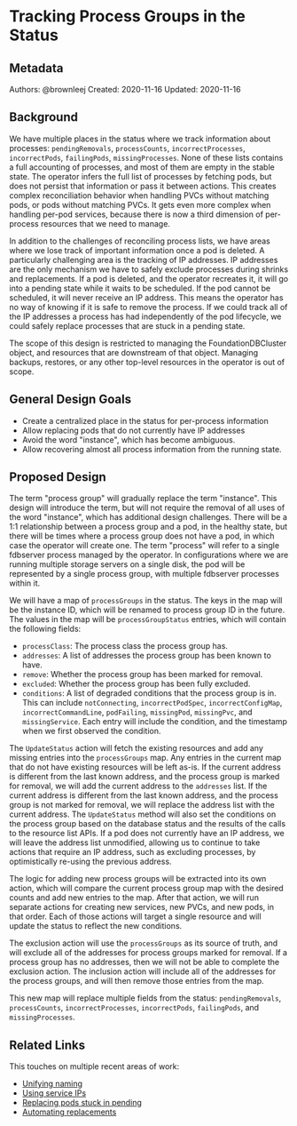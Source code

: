 # Tracking Process Groups in the Status

## Metadata

Authors: @brownleej
Created: 2020-11-16
Updated: 2020-11-16

## Background

We have multiple places in the status where we track information about
processes: `pendingRemovals`, `processCounts`, `incorrectProcesses`,
`incorrectPods`, `failingPods`, `missingProcesses`. None of these lists contains
a full accounting of processes, and most of them are empty in the stable state.
The operator infers the full list of processes by fetching pods, but does not
persist that information or pass it between actions. This creates complex
reconciliation behavior when handling PVCs without matching pods, or pods
without matching PVCs. It gets even more complex when handling per-pod services,
because there is now a third dimension of per-process resources that we need to
manage.

In addition to the challenges of reconciling process lists, we have areas where
we lose track of important information once a pod is deleted. A particularly
challenging area is the tracking of IP addresses. IP addresses are the only
mechanism we have to safely exclude processes during shrinks and replacements.
If a pod is deleted, and the operator recreates it, it will go into a pending
state while it waits to be scheduled. If the pod cannot be scheduled, it will
never receive an IP address. This means the operator has no way of knowing if it
is safe to remove the process. If we could track all of the IP addresses a
process has had independently of the pod lifecycle, we could safely replace
processes that are stuck in a pending state.

The scope of this design is restricted to managing the FoundationDBCluster
object, and resources that are downstream of that object. Managing backups,
restores, or any other top-level resources in the operator is out of scope.

## General Design Goals

*	Create a centralized place in the status for per-process information
*	Allow replacing pods that do not currently have IP addresses
*	Avoid the word "instance", which has become ambiguous.
*	Allow recovering almost all process information from the running state.

## Proposed Design

The term "process group" will gradually replace the term "instance". This design
will introduce the term, but will not require the removal of all uses of the
word "instance", which has additional design challenges. There will be a 1:1
relationship between a process group and a pod, in the healthy state, but there
will be times where a process group does not have a pod, in which case the
operator will create one. The term "process" will refer to a single fdbserver
process managed by the operator. In configurations where we are running multiple
storage servers on a single disk, the pod will be represented by a single
process group, with multiple fdbserver processes within it.

We will have a map of `processGroups` in the status. The keys in the map will
be the instance ID, which will be renamed to process group ID in the future. The
values in the map will be `processGroupStatus` entries, which will contain the
following fields:

*	`processClass`: The process class the process group has.
*	`addresses`: A list of addresses the process group has been known to have.
*	`remove`: Whether the process group has been marked for removal.
*	`excluded`: Whether the process group has been fully excluded.
*	`conditions`: A list of degraded conditions that the process group is in.
	This can include `notConnecting`, `incorrectPodSpec`, `incorrectConfigMap`,
	`incorrectCommandLine`, `podFailing`, `missingPod`, `missingPvc`, and 
	`missingService`. Each entry will include the condition, and the timestamp
	when we first observed the condition.

The `UpdateStatus` action will fetch the existing resources and add any missing
entries into the `processGroups` map. Any entries in the current map that do not
have existing resources will be left as-is. If the current address is different
from the last known address, and the process group is marked for removal, we
will add the current address to the `addresses` list. If the current address is
different from the last known address, and the process group is not marked for
removal, we will replace the address list with the current address. The
`UpdateStatus` method will also set the conditions on the process group based
on the database status and the results of the calls to the resource list APIs.
If a pod does not currently have an IP address, we will leave the address list
unmodified, allowing us to continue to take actions that require an IP address,
such as excluding processes, by optimistically re-using the previous address.

The logic for adding new process groups will be extracted into its own action,
which will compare the current process group map with the desired counts and
add new entries to the map. After that action, we will run separate actions for
creating new services, new PVCs, and new pods, in that order. Each of those
actions will target a single resource and will update the status to reflect the
new conditions.

The exclusion action will use the `processGroups` as its source of truth, and
will exclude all of the addresses for process groups marked for removal. If a
process group has no addresses, then we will not be able to complete the
exclusion action. The inclusion action will include all of the addresses for the
process groups, and will then remove those entries from the map.

This new map will replace multiple fields from the status: `pendingRemovals`,
`processCounts`, `incorrectProcesses`, `incorrectPods`, `failingPods`, and
`missingProcesses`.

## Related Links

This touches on multiple recent areas of work:

* [Unifying naming](https://github.com/FoundationDB/fdb-kubernetes-operator/issues/379)
* [Using service IPs](https://github.com/FoundationDB/fdb-kubernetes-operator/issues/283)
* [Replacing pods stuck in pending](https://github.com/FoundationDB/fdb-kubernetes-operator/issues/367)
* [Automating replacements](https://github.com/FoundationDB/fdb-kubernetes-operator/wiki/Design-for-Automating-Replacements-through-the-Operator)
